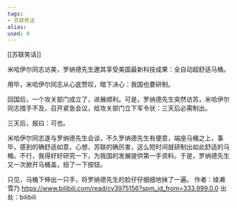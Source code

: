 ```yaml
---
tags: 
- 苏联笑话 
alias:
used: 0
---
```

[[苏联笑话]]

米哈伊尔同志访美，罗纳德先生邀其享受美国最新科技成果：全自动超舒适马桶。

用毕，米哈伊尔同志从心底赞叹，暗下决心：我国也要研制。

回国后，一个攻关部门成立了，进展顺利。可是，罗纳德先生突然访苏，米哈伊尔同志措手不及，召开紧急会议，给攻关部门立下军令状：三天后必需制出。

三天后，报曰：可也。

米哈伊尔同志遂与罗纳德先生会谈，不久罗纳德先生有便意，端座马桶之上，事毕，感到的确舒适如意，心想，苏联的确厉害，这么短时间就研制出如此舒适的马桶。不行，我得好好研究一下，为我国的发展提供第一手资料。于是，罗纳德先生又一次掀开马桶盖，扭了一下按钮。

只见，马桶下伸出一只手，将罗纳德先生的脸仔仔细细地抹了一遍。 作者：绫濑雪乃 https://www.bilibili.com/read/cv3975156?spm_id_from=333.999.0.0 出处：bilibili

